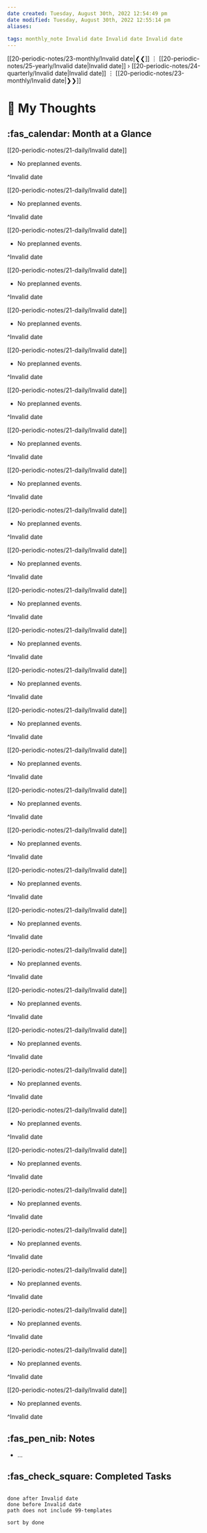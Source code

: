 ```yaml
---
date created: Tuesday, August 30th, 2022 12:54:49 pm
date modified: Tuesday, August 30th, 2022 12:55:14 pm
aliases: 
 
tags: monthly_note Invalid date Invalid date Invalid date 
---
```


[[20-periodic-notes/23-monthly/Invalid date|❮❮]] ⋮ [[20-periodic-notes/25-yearly/Invalid date|Invalid date]] › [[20-periodic-notes/24-quarterly/Invalid date|Invalid date]] ⋮ [[20-periodic-notes/23-monthly/Invalid date|❯❯]]

# 💭 My Thoughts

## :fas_calendar: Month at a Glance
[[20-periodic-notes/21-daily/Invalid date]]
- No preplanned events.

^Invalid date

[[20-periodic-notes/21-daily/Invalid date]]
- No preplanned events.

^Invalid date

[[20-periodic-notes/21-daily/Invalid date]]
- No preplanned events.

^Invalid date

[[20-periodic-notes/21-daily/Invalid date]]
- No preplanned events.

^Invalid date

[[20-periodic-notes/21-daily/Invalid date]]
- No preplanned events.

^Invalid date

[[20-periodic-notes/21-daily/Invalid date]]
- No preplanned events.

^Invalid date

[[20-periodic-notes/21-daily/Invalid date]]
- No preplanned events.

^Invalid date

[[20-periodic-notes/21-daily/Invalid date]]
- No preplanned events.

^Invalid date

[[20-periodic-notes/21-daily/Invalid date]]
- No preplanned events.

^Invalid date

[[20-periodic-notes/21-daily/Invalid date]]
- No preplanned events.

^Invalid date

[[20-periodic-notes/21-daily/Invalid date]]
- No preplanned events.

^Invalid date

[[20-periodic-notes/21-daily/Invalid date]]
- No preplanned events.

^Invalid date

[[20-periodic-notes/21-daily/Invalid date]]
- No preplanned events.

^Invalid date

[[20-periodic-notes/21-daily/Invalid date]]
- No preplanned events.

^Invalid date

[[20-periodic-notes/21-daily/Invalid date]]
- No preplanned events.

^Invalid date

[[20-periodic-notes/21-daily/Invalid date]]
- No preplanned events.

^Invalid date

[[20-periodic-notes/21-daily/Invalid date]]
- No preplanned events.

^Invalid date

[[20-periodic-notes/21-daily/Invalid date]]
- No preplanned events.

^Invalid date

[[20-periodic-notes/21-daily/Invalid date]]
- No preplanned events.

^Invalid date

[[20-periodic-notes/21-daily/Invalid date]]
- No preplanned events.

^Invalid date

[[20-periodic-notes/21-daily/Invalid date]]
- No preplanned events.

^Invalid date

[[20-periodic-notes/21-daily/Invalid date]]
- No preplanned events.

^Invalid date

[[20-periodic-notes/21-daily/Invalid date]]
- No preplanned events.

^Invalid date

[[20-periodic-notes/21-daily/Invalid date]]
- No preplanned events.

^Invalid date

[[20-periodic-notes/21-daily/Invalid date]]
- No preplanned events.

^Invalid date

[[20-periodic-notes/21-daily/Invalid date]]
- No preplanned events.

^Invalid date

[[20-periodic-notes/21-daily/Invalid date]]
- No preplanned events.

^Invalid date

[[20-periodic-notes/21-daily/Invalid date]]
- No preplanned events.

^Invalid date

[[20-periodic-notes/21-daily/Invalid date]]
- No preplanned events.

^Invalid date

[[20-periodic-notes/21-daily/Invalid date]]
- No preplanned events.

^Invalid date

[[20-periodic-notes/21-daily/Invalid date]]
- No preplanned events.

^Invalid date

[[20-periodic-notes/21-daily/Invalid date]]
- No preplanned events.

^Invalid date

## :fas_pen_nib: Notes
- …


## :fas_check_square: Completed Tasks
```tasks

done after Invalid date
done before Invalid date
path does not include 99-templates

sort by done
```